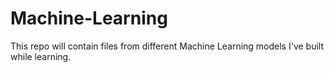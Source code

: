 # Machine-Learning
This repo will contain files from different Machine Learning models I've built while learning.
